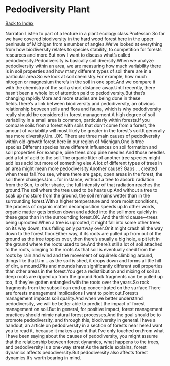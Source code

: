 # Pedodiversity Plant
[Back to Index](https://github.com/windows10010/tpoExtractor/blob/master/README.md)

Narrator: Listen to part of a lecture in a plant ecology class.Professor: So far we have covered biodiversity in the hard wood forest here in the upper peninsula of Michigan from a number of angles.We’ve looked at everything from how biodiversity relates to species stability, to competition for forests resources and more.But now I want to discuss what’s called pedodiversity.Pedodiversity is basically soil diversity.When we analyze pedodiversity within an area, we are measuring how much variability there is in soil properties and how many different types of soil there are in a particular area.So we look at soil chemistry.For example, how much nitrogen or magnesium there’s in the soil in one spot.And we compare it with the chemistry of the soil a short distance away.Until recently, there hasn’t been a whole lot of attention paid to pedodiversity.But that’s changing rapidly.More and more studies are being done in these fields.There’s a link between biodiversity and pedodiversity, an obvious relationship between soils and flora and fauna, which is why pedodiversity really should be considered in forest management.A high degree of soil variability in a small area is common, particularly within forests.If you compare soils from a forest with soils that don’t come from a forest, the amount of variability will most likely be greater in the forest’s soil.It generally has more diversity.Um…OK. There are three main causes of pedodiversity within old-growth forest here in our region of Michigan.One is tree species.Different species have different influences on soil formation and soil properties.For example, pine trees drop pine needles.And those needles add a lot of acid to the soil.The organic litter of another tree species might add less acid but more of something else.A lot of different types of trees in an area might mean more pedodiversity.Another cause? Gaps … created when trees fall.You see, where there are gaps, open areas in the forest, the soil there changes.Um… for instance, without a tree to absorb radiation from the Sun, to offer shade, the full intensity of that radiation reaches the ground.The soil where the tree used to be heats up.And without a tree to soak up moisture from the ground, the soil remains wetter than in the surrounding forest.With a higher temperature and more moist conditions, the process of organic matter decomposition speeds up.In other words, organic matter gets broken down and added into the soil more quickly in these gaps than in the surrounding forest.OK. And the third cause—trees being uprooted.When a tree is uprooted, it might fall into some other trees on its way down, thus falling only partway over.Or it might crash all the way down to the forest floor.Either way, if its roots are pulled up from out of the ground as the tree topples over, then there’s usually a big hole, a pit left in the ground where the roots used to be.And there’s still a lot of soil attached to the roots, clinging to the roots.As that soil is eventually shed from the roots by rain and wind and the movement of squirrels climbing around, things like that.Um... as the soil is shed, it drops down and forms a little hill of dirt, a mound.Pits and mounds have significantly different soil properties than other areas in the forest.You get a redistribution and mixing of soil as deep roots are ripped up from the ground.Rock fragments can be pulled up too, if they’ve gotten entangled with the roots over the years.So rock fragments from the subsoil can end up concentrated on the surface.There are forests management implications I want to point out.Forests management impacts soil quality.And when we better understand pedodiversity, we will be better able to predict the impact of forest management on soil.But in general, for positive impact, forest management practices should mimic natural forest processes.And the goal should be to promote pedodiversity, and through this, biodiversity in general.I have a handout, an article on pedodiversity in a section of forests near here.I want you to read it, because it makes a point that I’ve only touched on.From what I have been saying about the causes of pedodiversity, you might assume that the relationship between forest dynamics, what happens to the trees, and pedodiversity is a one-way street.As the article explains, forest dynamics affects pedodiversity.But pedodiversity also affects forest dynamics.It’s worth bearing in mind. 